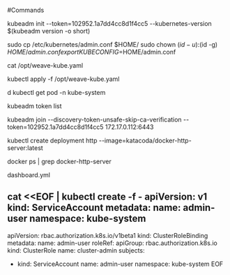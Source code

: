 #Commands


kubeadm init --token=102952.1a7dd4cc8d1f4cc5 --kubernetes-version $(kubeadm version -o short)

sudo cp /etc/kubernetes/admin.conf $HOME/
sudo chown $(id -u):$(id -g) $HOME/admin.conf
export KUBECONFIG=$HOME/admin.conf

cat /opt/weave-kube.yaml


kubectl apply -f /opt/weave-kube.yaml


d kubectl get pod -n kube-system


kubeadm token list


kubeadm join --discovery-token-unsafe-skip-ca-verification --token=102952.1a7dd4cc8d1f4cc5 172.17.0.112:6443


kubectl create deployment http --image=katacoda/docker-http-server:latest

docker ps | grep docker-http-server



dashboard.yml

cat <<EOF | kubectl create -f - 
apiVersion: v1
kind: ServiceAccount
metadata:
  name: admin-user
  namespace: kube-system
---
apiVersion: rbac.authorization.k8s.io/v1beta1
kind: ClusterRoleBinding
metadata:
  name: admin-user
roleRef:
  apiGroup: rbac.authorization.k8s.io
  kind: ClusterRole
  name: cluster-admin
subjects:
- kind: ServiceAccount
  name: admin-user
  namespace: kube-system
EOF
